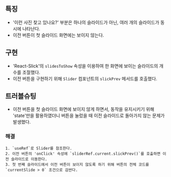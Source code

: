 ## 특징
 * '이런 사진 찾고 있나요?' 부분은 하나의 슬라이드가 아닌, 여러 개의 슬라이드가 동시에 나타난다.
 *  이전 버튼이 첫 슬라이드 화면에는 보이지 않는다.



## 구현
 * 'React-Slick'의 `slidesToShow` 속성을 이용하여 한 화면에 보이는 슬라이드의 개수를 조절했다.
 * 이전 버튼을 구현하기 위해 `Slider` 컴포넌트의 `slickPrev` 메서드를 호출했다.


 ## 트러블슈팅
 * 이전 버튼을 첫 슬라이드 화면에 보이지 않게 하면서, 동작을 유지시키기 위해 'state'만을 활용하였더니 버튼을 눌렀을 때 이전 슬라이드로 돌아가지 않는 문제가 발생했다.
  ### 해결
    1. `useRef`로 Slider를 참조한다.
    2. 이전 버튼의 'onClick' 속성에 `sliderRef.current.slickPrev()`를 호출하면 이전 슬라이드로 이동한다.
    3. 첫 번째 슬라이드에서 이전 버튼이 보이지 않도록 하기 위해 버튼의 전체 코드를 `currentSlide > 0` 조건으로 감싼다.
   
